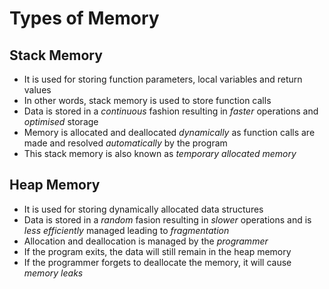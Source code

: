 # Types of Memory

## Stack Memory

- It is used for storing function parameters, local variables and return values
- In other words, stack memory is used to store function calls
- Data is stored in a *continuous* fashion resulting in *faster* operations and
*optimised* storage
- Memory is allocated and deallocated *dynamically* as function calls are made
and resolved *automatically* by the program
- This stack memory is also known as *temporary allocated memory*

## Heap Memory

- It is used for storing dynamically allocated data structures
- Data is stored in a *random* fasion resulting in *slower* operations and is
*less efficiently* managed leading to *fragmentation*
- Allocation and deallocation is managed by the *programmer*
- If the program exits, the data will still remain in the heap memory
- If the programmer forgets to deallocate the memory, it will cause *memory leaks*
